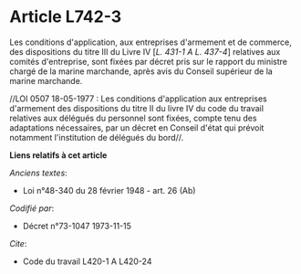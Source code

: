 # Article L742-3

Les conditions d'application, aux entreprises d'armement et de commerce, des dispositions du titre III du Livre IV [*L. 431-1
A L. 437-4*] relatives aux comités d'entreprise, sont fixées par décret pris sur le rapport du ministre chargé de la marine
marchande, après avis du Conseil supérieur de la marine marchande.

//LOI  0507 18-05-1977 : Les conditions d'application aux entreprises d'armement des dispositions du titre II du livre IV du
code du travail relatives aux délégués du personnel sont fixées, compte tenu des adaptations nécessaires, par un décret en
Conseil d'état qui prévoit notamment l'institution de délégués du bord//.

**Liens relatifs à cet article**

_Anciens textes_:

  - Loi n°48-340 du 28 février 1948 - art. 26 (Ab)

_Codifié par_:

  - Décret n°73-1047 1973-11-15

_Cite_:

  - Code du travail L420-1 A L420-24
